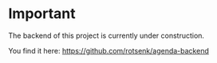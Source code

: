 # Important

The backend of this project is currently under construction.

You find it here: https://github.com/rotsenk/agenda-backend